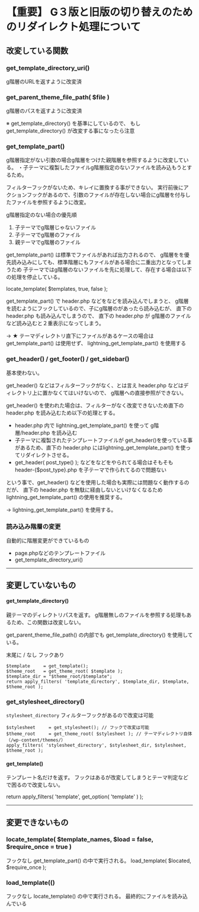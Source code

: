 # 【重要】 G３版と旧版の切り替えのためのリダイレクト処理について

## 改変している関数

### get_template_directory_uri()

g階層のURLを返すように改変済

### get_parent_theme_file_path( $file )

g階層のパスを返すように改変済

※ get_template_directory() を基準にしているので、
もし get_template_directory() が改変する事になったら注意

### get_template_part()

g階層指定がない引数の場合g階層をつけた親階層を参照するように改変している。
・子テーマに複製したファイルg階層指定のないファイルを読み込もうとするため。

フィルターフックがないため、キレイに置換する事ができない。
実行前後にアクションフックがあるので、引数のファイルが存在しない場合にg階層を付与したファイルを参照するように改変。

g階層指定のない場合の優先順
1. 子テーマでg階層じゃないファイル
2. 子テーマでg階層のファイル
3. 親テーマでg階層のファイル

get_template_part() は標準でファイルがあれば出力されるので、
g階層をを優先読み込みにしても、標準階層にもファイルがある場合に二重出力となってしまうため
子テーマではg階層のないファイルを先に処理して、存在する場合は以下の処理を停止している。

locate_template( $templates, true, false );

get_template_part() で header.php などをなどを読み込んでしまうと、
g階層を読むようにフックしているので、子にg階層のがあったら読み込むが、
直下の header.php も読み込んでしまうので、
直下の header.php が g階層のファイルなど読み込むと２重表示になってしまう。

→ ★ テーマディレクトリ直下にファイルがあるケースの場合は get_template_part() は使用せず、
lightning_get_template_part() を使用する

### get_header() / get_footer() / get_sidebar()

基本使わない。

get_header() などはフィルターフックがなく、とは言え header.php などはディレクトリ上に置かなくてはいけないので、
g階層への直接参照ができない。

get_header() を使われた場合は、フィルターがなく改変できないため直下の header.php を読み込むため以下の処理とする。

* header.php 内で lightning_get_template_part() を使って g階層/header.php を読み込む
* 子テーマに複製されたテンプレートファイルが get_header()を使っている事があるため、直下の header.php にはlightning_get_template_part() を使ってリダイレクトさせる。
* get_header( post_type() ); などをなどをやられてる場合はそもそも header-{$post_type}.php を子テーマで作られてるので問題ない

という事で、get_header() などを使用した場合も実際には問題なく動作するのだが、
直下の header.php を無駄に経由しないといけなくなるため lightning_get_template_part() の使用を推奨する。

→ lightning_get_template_part() を使用する。


### 読み込み階層の変更

自動的に階層変更ができているもの

* page.phpなどのテンプレートファイル
* get_template_directory_uri()


---

## 変更していないもの

#### get_template_directory() 

親テーマのディレクトリパスを返す。
g階層無しのファイルを参照する処理もあるため、この関数は改変しない。

get_parent_theme_file_path() の内部でも get_template_directory() を使用している。

末尾に / なし
フックあり

```
$template     = get_template();
$theme_root   = get_theme_root( $template );
$template_dir = "$theme_root/$template";
return apply_filters( 'template_directory', $template_dir, $template, $theme_root );
```

### get_stylesheet_directory()

`stylesheet_directory` フィルターフックがあるので改変は可能

```
$stylesheet     = get_stylesheet(); // フックで改変は可能
$theme_root     = get_theme_root( $stylesheet ); // テーマディレクトリ自体（/wp-content/themes/）
apply_filters( 'stylesheet_directory', $stylesheet_dir, $stylesheet, $theme_root );
```

#### get_template()

テンプレート名だけを返す。
フックはあるが改変してしまうとテーマ判定などで困るので改変しない。

return apply_filters( 'template', get_option( 'template' ) );

---

## 変更できないもの

### locate_template( $template_names, $load = false, $require_once = true )

フックなし
get_template_part() の中で実行される。
load_template( $located, $require_once );

### load_template(()

フックなし
locate_template() の中で実行される。
最終的にファイルを読み込んでいる


